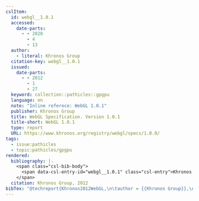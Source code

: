 ```yaml
---
cslItem:
  id: webgl__1.0.1
  accessed:
    date-parts:
      - - 2020
        - 4
        - 13
  author:
    - literal: Khronos Group
  citation-key: webgl__1.0.1
  issued:
    date-parts:
      - - 2012
        - 1
        - 27
  keyword: collection::pathicles::gpgpu
  language: en
  note: "Inline referece: WebGL 1.0.1"
  publisher: Khronos Group
  title: WebGL Specification. Version 1.0.1
  title-short: WebGL 1.0.1
  type: report
  URL: https://www.khronos.org/registry/webgl/specs/1.0.0/
tags:
  - issue:pathicles
  - topic:pathicles/gpgpu
rendered:
  bibliography: |-
    <span class="csl-bib-body">
      <span data-csl-entry-id="webgl__1.0.1" class="csl-entry">Khronos Group. 2012. <i>WebGL Specification. Version 1.0.1</i>. Khronos Group. <a href='https://www.khronos.org/registry/webgl/specs/1.0.0/'>https://www.khronos.org/registry/webgl/specs/1.0.0/</a></span>
    </span>
  citation: Khronos Group, 2012
bibTex: "@techreport{Khronos2012WebGL,\n\tauthor = {{Khronos Group}},\n\tyear = {2012},\n\tmonth = {jan 27},\n\tnote = {Inline referece: WebGL 1.0.1},\n\tinstitution = {Khronos Group},\n\ttitle = {WebGL {Specification}. {Version} 1.0.1},\n}\n\n"
---
```

